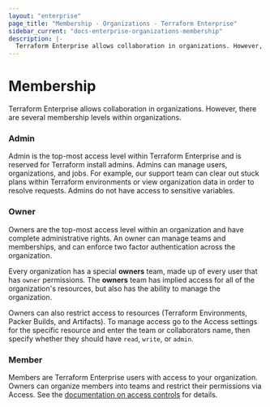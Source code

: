 ```yaml
---
layout: "enterprise"
page_title: "Membership - Organizations - Terraform Enterprise"
sidebar_current: "docs-enterprise-organizations-membership"
description: |-
  Terraform Enterprise allows collaboration in organizations. However, there are several membership levels within organizations.
---
```


# Membership

Terraform Enterprise allows collaboration in organizations. However, there are several membership levels within organizations.

### Admin

Admin is the top-most access level within Terraform Enterprise and is reserved for Terraform install admins. Admins can manage users, organizations, and jobs. For example, our support team can clear out stuck plans within Terraform environments or view organization data in order to resolve requests. Admins do not have access to sensitive variables.

### Owner

Owners are the top-most access level within an organization and have complete administrative rights. An owner can manage teams and memberships, and can enforce two factor authentication across the organization.

Every organization has a special **owners** team, made up of every user that has `owner` permissions. The **owners** team has implied access for all of the organization's resources, but also has the ability to manage the organization.

Owners can also restrict access to resources (Terraform Environments, Packer Builds, and Artifacts). To manage access go to the Access settings for the specific resource and enter the team or collaborators name, then specify whether they should have `read`, `write`, or `admin`.

### Member

Members are Terraform Enterprise users with access to your organization. Owners can organize members into teams and restrict their permissions via Access. See the [documentation on access controls](../user-accounts/access.html) for details.
